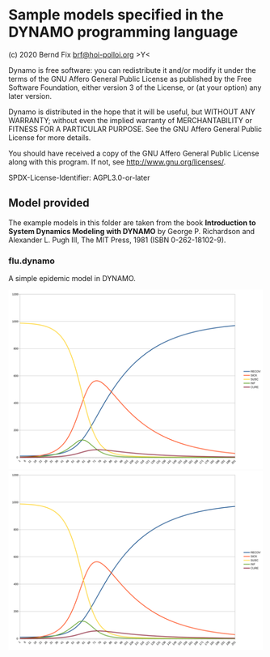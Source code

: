
Sample models specified in the DYNAMO programming language
==========================================================

(c) 2020 Bernd Fix <brf@hoi-polloi.org>   >Y<

Dynamo is free software: you can redistribute it and/or modify it
under the terms of the GNU Affero General Public License as published
by the Free Software Foundation, either version 3 of the License,
or (at your option) any later version.

Dynamo is distributed in the hope that it will be useful, but
WITHOUT ANY WARRANTY; without even the implied warranty of
MERCHANTABILITY or FITNESS FOR A PARTICULAR PURPOSE.  See the GNU
Affero General Public License for more details.

You should have received a copy of the GNU Affero General Public License
along with this program.  If not, see <http://www.gnu.org/licenses/>.

SPDX-License-Identifier: AGPL3.0-or-later

## Model provided

The example models in this folder are taken from the book
**Introduction to System Dynamics Modeling with DYNAMO** by George P.
Richardson and Alexander L. Pugh III, The MIT Press, 1981 (ISBN
0-262-18102-9).

### flu.dynamo

A simple epidemic model in DYNAMO.

![flu.dynamo graph](./flu.svg)<img src="./flu.svg">
